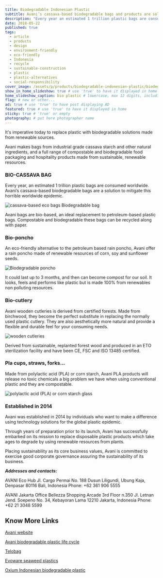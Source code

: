 ```yaml
---
title: Biodegradable Indonesian Plastic
subtitle: Avani’s cassava-based biodegradable bags and products are solutions to the worldwide plastic problem.
description: "Every year an estimated 1 trillion plastic bags are consumed worldwide. Avani cassava-based biodegradable bags are a solution to mitigate this horrible problem."
date: 2018-05-22
published: true
tags:
  - article
  - products
  - design
  - environment-friendly
  - eco-friendly
  - Indonesia
  - recycle
  - sustainable-construction
  - plastic
  - plastic-alternatives
  - social-responsibility
cover_image: /assets/p/products/biodegradable-indonesian-plastic/biodegradable-indonesian-plastic.jpg
show_in_home_slideshow: true # use 'true' to have it displayed in home slideshow
home_slideshow_caption: bio plastic # lowercase, max 12 digits, including spaces
flag: # new or other...
ad: true # use 'true' to have post displaying AD
featured: true # use 'true' to have it displayed in home
sticky: true # 'true' or empty
photography: # put here photographer name
---
```


It's imperative today to replace plastic with biodegradable solutions made from renewable sources.

Avani makes bags from industrial grade cassava starch and other natural ingredients, and a full range of compostable and biodegradable food packaging and hospitality products made from sustainable, renewable resources.

### BIO-CASSAVA BAG

Every year, an estimated 1 trillion plastic bags are consumed worldwide. Avani’s cassava-based biodegradable bags are a solution to mitigate this horrible worldwide epidemic.

![cassava-based eco bags Biodegradable bag](/assets/p/products/biodegradable-indonesian-plastic/biodegradable-indonesian-plastic-05.jpg)

Avani bags are bio-based, an ideal replacement to petroleum-based plastic bags. Compostable and biodegradable these bags can be recycled along with paper.



### Bio-poncho

An eco-friendly alternative to the petroleum based rain poncho, Avani offer a rain poncho  made of renewable resources of corn, soy and sunflower seeds.

![Biodegradable poncho](/assets/p/products/biodegradable-indonesian-plastic/biodegradable-indonesian-plastic-02.jpg)


It could last up to 3 months, and then can become compost for our soil. It looks, feels and performs like plastic but is made 100% from renewables non polluting resources.


### Bio-cutlery

Avani wooden cutleries is derived from certified forests. Made from birchwood, they become the perfect substitute in replacing the normally used plastic cutlery. They are also aesthetically more natural and provide a flexible and durable feel for your consuming needs.

![wooden cutleries](/assets/p/products/biodegradable-indonesian-plastic/biodegradable-indonesian-plastic-03.jpg)

Derived from sustainable, replanted forest wood and produced in an ETO sterilization facility and have been CE, FSC and ISO 13485 certified.


### Pla cups, straws, forks...

Made from polylactic acid (PLA) or corn starch, Avani PLA products will release no toxic chemicals a big problem we have when using conventional plastic and they are compostable.

![polylactic acid (PLA) or corn starch glass](/assets/p/products/biodegradable-indonesian-plastic/biodegradable-indonesian-plastic-04.jpg)



### Established in 2014

Avani was established in 2014 by individuals who want to make a difference using technology solutions for the global plastic epidemic.

Through years of preparation prior to its launch, Avani has successfully embarked on its mission to replace disposable plastic products which take ages to degrade by using renewable resources from plants.

Placing sustainability as its core business values, Avani is committed to exercise good corporate governance assuring the sustainability of its business.

**_Addresses and contacts:_**

AVANI Eco Hub
Jl. Cargo Permai No. 188
Dusun Liligundi, Ubung Kaja, Denpasar
80116 Bali, Indonesia
Phone: +62 361 906 5555

AVANI Jakarta Office
Bellezza Shopping Arcade 3rd Floor n.350
Jl. Letnan Jend. Soepeno No. 34, Kebayoran Lama
12210 Jakarta, Indonesia
Phone: +62 21 3048 5599



## Know More Links

[Avani website](https://www.avanieco.com/)

[Avani biodegradable plastic life cycle](https://www.avanieco.com/life-cycle-3/)

[Telobag](http://telobag.com/en/home/)

[Evoware seaweed plastics](http://www.evoware.id/)

[Oxium Indonesian biodegradable plastic](http://www.oxium.net/page/)
